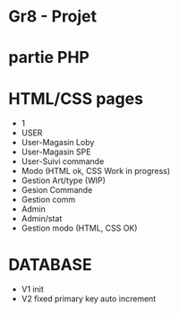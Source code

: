 # Gr8 - Projet

partie PHP
========================================================================================
HTML/CSS pages 
=========================================================================================
- 1
- USER
- User-Magasin Loby
- User-Magasin SPE
- User-Suivi commande
- Modo   (HTML ok, CSS Work in progress) 
- Gestion Art/type (WIP) 
- Gesion Commande
- Gestion comm
- Admin
- Admin/stat
- Gestion modo (HTML, CSS OK) 




DATABASE
=============================================================================================
- V1 init
- V2  fixed primary key auto increment 
